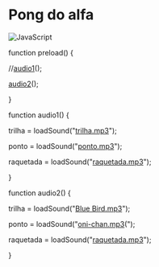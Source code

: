 # Pong do alfa
![JavaScript](https://img.shields.io/badge/JavaScript-323330?style=for-the-badge&logo=javascript&logoColor=F7DF1E)

function preload() {

  //[audio1](https://onedrive.live.com/download?cid=88E6136A08A9D44E&resid=88E6136A08A9D44E%21558&authkey=AOuLb4ijHszsvRI)();
  
  [audio2](https://onedrive.live.com/download?cid=88E6136A08A9D44E&resid=88E6136A08A9D44E%21559&authkey=AJNZ6zGt70X2n3w)();
  
  }
  
  function audio1() {
  
  trilha = loadSound("[trilha.mp3](https://onedrive.live.com/download?cid=88E6136A08A9D44E&resid=88E6136A08A9D44E%21550&authkey=AP-1xAfA7kWMElY)");
  
  ponto = loadSound("[ponto.mp3](https://onedrive.live.com/download?cid=88E6136A08A9D44E&resid=88E6136A08A9D44E%21552&authkey=AL3sOXa21xiPYgs)");
  
  raquetada = loadSound("[raquetada.mp3](https://onedrive.live.com/download?cid=88E6136A08A9D44E&resid=88E6136A08A9D44E%21552&authkey=AL3sOXa21xiPYgs)");

}



function audio2() {

trilha = loadSound("[Blue Bird.mp3](https://onedrive.live.com/download?cid=88E6136A08A9D44E&resid=88E6136A08A9D44E%21556&authkey=AJPlZsE-R6swApw)");

ponto = loadSound("[oni-chan.mp3](https://onedrive.live.com/embed?cid=88E6136A08A9D44E&resid=88E6136A08A9D44E%21555&authkey=ALi7SsJkOxyQ8Ss)(");

raquetada = loadSound("[raquetada.mp3](https://onedrive.live.com/download?cid=88E6136A08A9D44E&resid=88E6136A08A9D44E%21552&authkey=AL3sOXa21xiPYgs)");

}
